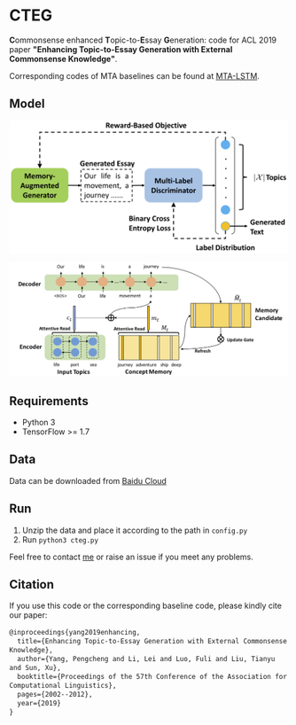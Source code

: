 # CTEG 
**C**ommonsense enhanced **T**opic-to-**E**ssay **G**eneration: code for ACL 2019 paper **"Enhancing Topic-to-Essay Generation with External Commonsense Knowledge"**. 

Corresponding codes of MTA baselines can be found at [MTA-LSTM](https://github.com/TobiasLee/MTA-LSTM-TensorFlow).

## Model

![Overview](./imgs/model_overview.png)

![Model-detail](./imgs/model_detail.png)



## Requirements

- Python 3
- TensorFlow >= 1.7

## Data

Data can be downloaded from [Baidu Cloud](https://pan.baidu.com/s/17pcfWUuQTbcbniT0tBdwFQ)

## Run

1. Unzip the data and place it according to the path in `config.py`
2. Run `python3 cteg.py`

Feel free to contact [me](mailto:tobiaslee@foxmail.com) or raise an issue if you meet any problems.

## Citation

If you use this code or the corresponding baseline code, please kindly cite our paper:
```
@inproceedings{yang2019enhancing,
  title={Enhancing Topic-to-Essay Generation with External Commonsense Knowledge},
  author={Yang, Pengcheng and Li, Lei and Luo, Fuli and Liu, Tianyu and Sun, Xu},
  booktitle={Proceedings of the 57th Conference of the Association for Computational Linguistics},
  pages={2002--2012},
  year={2019}
}
```



